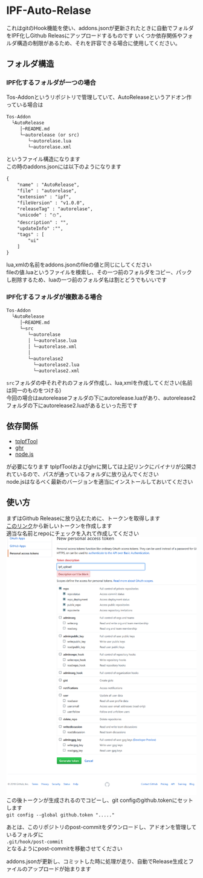 # IPF-Auto-Relase
これはgitのHook機能を使い、addons.jsonが更新されたときに自動でフォルダをIPF化しGithub Releasにアップロードするものです
いくつか依存関係やフォルダ構造の制限があるため、それを許容できる場合に使用してください。

## フォルダ構造
### IPF化するフォルダが一つの場合
Tos-Addonというリポジトリで管理していて、AutoReleaseというアドオン作っている場合は
```
Tos-Addon
  └AutoRelease
     │─README.md
     └─autorelease (or src)
        └─autorelase.lua
        └─autorelase.xml
```
というファイル構造になります  
この時のaddons.jsonには以下のようになります
```
{
    "name" : "AutoRelease",
    "file" : "autorelase",
    "extension" : "ipf",
    "fileVersion" : "v1.0.0",
    "releaseTag" : "autorelase",
    "unicode" : "⛄",
    "description" : "",
    "updateInfo" :"",
    "tags" : [
        "ui"
    ]
}
```
lua,xmlの名前をaddons.jsonのfileの値と同じにしてください  
fileの値.luaというファイルを検索し、その一つ前のフォルダをコピー、パックし削除するため、luaの一つ前のフォルダ名は割とどうでもいいです  


### IPF化するフォルダが複数ある場合
```
Tos-Addon
  └AutoRelease
     │─README.md
     └─src
        └─autorelase
        │ └─autorelase.lua
        │ └─autorelase.xml
        │
        └─autorelase2
          └─autorelase2.lua
          └─autorelase2.xml
```
`src`フォルダの中それぞれのフォルダ作成し、lua,xmlを作成してください(名前は同一のものをつける)  
今回の場合はautoreleaseフォルダの下にautorelease.luaがあり、autorelease2フォルダの下にautorelease2.luaがあるといった形です


## 依存関係
* [tpIpfTool](https://github.com/kuronekotei/IpfTool/releases)
* [ghr](https://github.com/tcnksm/ghr/releases)
* [node.js](https://nodejs.org/ja/)

が必要になります
tpIpfToolおよびghrに関しては上記リンクにバイナリが公開されているので、パスが通っているフォルダに放り込んでください  
node.jsはなるべく最新のバージョンを適当にインストールしておいてください

## 使い方
まずはGithub Releaseに放り込むために、トークンを取得します  
[このリンク](https://github.com/settings/tokens)から新しいトークンを作成します  
適当な名前とrepoにチェックを入れて作成してください  
<img src="token.png" width="600">  
この後トークンが生成されるのでコピーし、git configのgithub.tokenにセットします  
`git config --global github.token "....."`

あとは、このリポジトリのpost-commitをダウンロードし、アドオンを管理しているフォルダに  
`.git/hook/post-commit`  
となるようにpost-commitを移動させてください  

addons.jsonが更新し、コミットした時に処理が走り、自動でRelease生成とファイルのアップロードが始まります  

